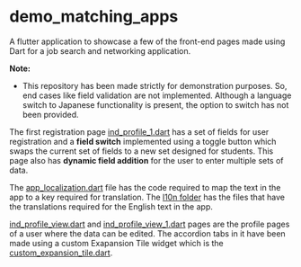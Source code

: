 # demo_matching_apps

A flutter application to showcase a few of the front-end pages made using Dart for a job search and networking application.

**Note:**
- This repository has been made strictly for demonstration purposes. So, end cases like field validation are not implemented. Although a language switch to Japanese functionality is present, the option to switch has not been provided.

The first registration page [ind_profile_1.dart](https://github.com/VisnuGanth/Demo-Matching-App/blob/master/lib/ind_profile_1.dart) has a set of fields for user registration and a **field switch** implemented using a toggle button which swaps the current set of fields to a new set designed for students. This page also has **dynamic field addition** for the user to enter multiple sets of data.

The [app_localization.dart](https://github.com/VisnuGanth/Demo-Matching-App/blob/master/lib/locale/app_localization.dart) file has the code required to map the text in the app to a key required for translation. The [l10n folder](https://github.com/VisnuGanth/Demo-Matching-App/tree/master/lib/l10n) has the files that have the translations required for the English text in the app.

[ind_profile_view.dart](https://github.com/VisnuGanth/Demo-Matching-App/blob/master/lib/ind_profile_view.dart) and [ind_profile_view_1.dart](https://github.com/VisnuGanth/Demo-Matching-App/blob/master/lib/ind_profile_view_1.dart) pages are the profile pages of a user where the data can be edited. The accordion tabs in it have been made using a custom Exapansion Tile widget which is the [custom_expansion_tile.dart](https://github.com/VisnuGanth/Demo-Matching-App/blob/master/lib/custom_expansion_tile.dartcustom_expansion_tile.dart).
